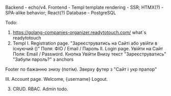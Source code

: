 Backend - echo/v4.
Frontend - Templ template rendering - SSR; HTMX(?) - SPA-alike behavior; React(?)
Database - PostgreSQL

Todo:
1. https://golang-companies-organizer.readytotouch.com/ what`s readytotouch
2. Templ
 I. Registration page.
   "Зареєструватись на Сайті
   або увійти в існуючий (</a>)"
   Поля: ФІО / Email / Пароль
 II. Login page.
   Увійти на Сайт
   Поля: Email / Password. Кнопка Увійти
   Внизу текст "Зареєструватись" "Забули пароль?" з anchors
 
 Footer по бажанню знизу (потім). Зверху футер з "Сайт і укр прапор"

 III. Account page.
    Welcome, {username}
    Logout.


3. CRUD. RBAC. Admin todo.